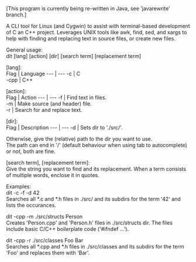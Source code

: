 [This program is currently being re-written in Java, see 'javarewrite' branch.]

A CLI tool for Linux (and Cygwin) to assist with terminal-based development of C an C++ project.  Leverages UNIX tools like awk, find, sed, and xargs to help with finding and replacing text in source files, or create new files.

General usage:  
dit [lang] [action] [dir] [search term] [replacement term]

[lang]:  
Flag | Language
--- | ---
-c | C  
-cpp | C++  

[action]:  
Flag | Action
--- | ---
-f | Find text in files.  
-m | Make source (and header) file.  
-r | Search for and replace text.  

[dir]:  
Flag | Description
--- | ---
-d | Sets dir to './src/'.

Otherwise, give the (relative) path to the dir you want to use.  
The path can end in '/' (default behaviour when using tab to autocomplete) or not, both are fine.

[search term], [replacement term]:  
Give the string you want to find and its replacement.  When a term consists of multiple words, enclose it in quotes.

Examples:  
dit -c -f -d 42  
   Searches all *.c and *.h files in ./src/ and its subdirs for the term '42' and lists the occurances.

dit -cpp -m ./src/structs Person  
   Creates 'Person.cpp' and 'Person.h' files in ./src/structs dir.  The files include basic C/C++ boilerplate code ('#ifndef ...').

dit -cpp -r ./src/classes Foo Bar  
   Searches all *.cpp and *.h files in ./src/classes and its subdirs for the term 'Foo' and replaces them with 'Bar'.
